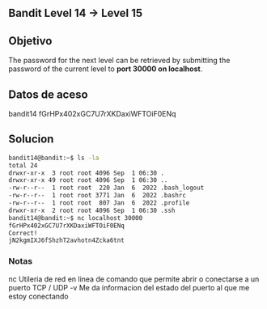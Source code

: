 ## Bandit Level 14 → Level 15
## Objetivo
The password for the next level can be retrieved by submitting the password of the current level to **port 30000 on localhost**.

## Datos de aceso
bandit14
fGrHPx402xGC7U7rXKDaxiWFTOiF0ENq


## Solucion

```bash 
bandit14@bandit:~$ ls -la
total 24
drwxr-xr-x  3 root root 4096 Sep  1 06:30 .
drwxr-xr-x 49 root root 4096 Sep  1 06:30 ..
-rw-r--r--  1 root root  220 Jan  6  2022 .bash_logout
-rw-r--r--  1 root root 3771 Jan  6  2022 .bashrc
-rw-r--r--  1 root root  807 Jan  6  2022 .profile
drwxr-xr-x  2 root root 4096 Sep  1 06:30 .ssh
bandit14@bandit:~$ nc localhost 30000
fGrHPx402xGC7U7rXKDaxiWFTOiF0ENq
Correct!
jN2kgmIXJ6fShzhT2avhotn4Zcka6tnt
```


### Notas

nc      Utileria de red en linea de comando que permite abrir o conectarse a un puerto TCP / UDP
-v      Me da informacion del estado del puerto al que me estoy conectando

